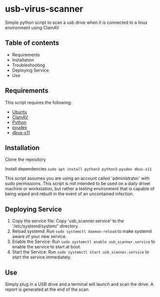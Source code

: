 # usb-virus-scanner

Simple python script to scan a usb drive when it is connected to a linux environment using ClamAV

## Table of contents

- Requirements
- Installation
- Troubleshooting
- Deploying Service
- Use

## Requirements

This script requires the following:

- [Ubuntu](https://ubuntu.com/)
- [ClamAV](https://www.clamav.net/)
- [Python](https://www.python.org/)
- [pyudev](https://pypi.org/project/pyudev/)
- [dbus-x11](https://packages.ubuntu.com/jammy/dbus-x11)

## Installation

Clone the repository

Install dependencies
`sudo apt install python3 python3-pyudev dbus-x11`

This script assumes you are using an account called 'administrator' with sudo permissions. This script is not intended to be used on a daily driver machine or workstation, but rather a testing environment that is capable of being wiped and rebuilt in the event of an uncontained infection.

## Deploying Service

1. Copy the service file: Copy 'usb_scanner.service' to the '/etc/systemd/system/' directory.
2. Reload systemd: Run `sudo systemctl daemon-reload` to make systemd aware of your new service.
3. Enable the Service: Run `sudo systemctl enable usb_scanner.service` to enable the service to start at boot.
4. Start the Service: Run `sudo systemctl start usb_scanner.service` to start the service immediately.

## Use

Simply plug in a USB drive and a terminal will launch and scan the drive. A report is generated at the end of the scan.
